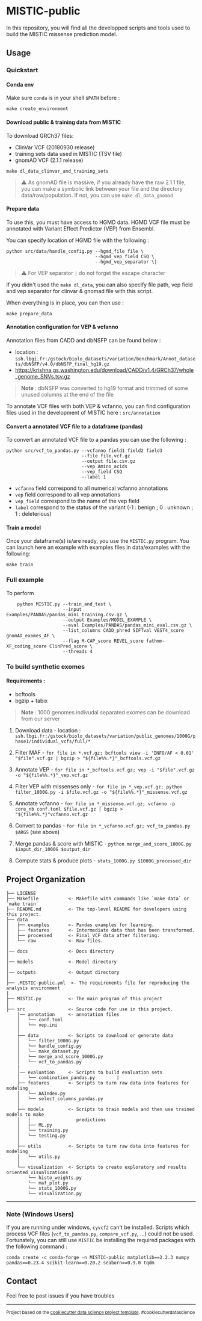 MISTIC-public
==============================


In this repository, you will find all the developped scripts and tools used to build the MISTIC missense prediction model.

## Usage

### Quickstart

#### Conda env

Make sure `conda` is in your shell `$PATH` before :

`make create_environment`

#### Download public & training data from MISTIC

To download GRCh37 files:
- ClinVar VCF (20180930 release)
- training sets data used in MISTIC (TSV file)
- gnomAD VCF (2.1.1 release)

`make dl_data_clinvar_and_training_sets`

> :warning: As gnomAD file is massive, if you already have the raw 2.1.1 file, you can make a symbolic link between your file and the directory data/raw/population. If not, you can use `make dl_data_gnomad` 


#### Prepare data

To use this, you must have access to HGMD data.
HGMD VCF file must be annotated with Variant Effect Predictor (VEP) from Ensembl.

You can specify location of HGMD file with the following :

```
python src/data/handle_config.py --hgmd_file file \
                                 --hgmd_vep_field CSQ \
                                 --hgmd_vep_separator \|
```
> :warning: For VEP separator `|` do not forget the escape character

If you didn't used the `make dl_data`, you can also specify file path, vep field and vep separator for clinvar & gnomad file with this script.

When everything is in place, you can then use :

`make prepare_data`

#### Annotation configuration for VEP & vcfanno

Annotation files from CADD and dbNSFP can be found below : 

- location : `ssh.lbgi.fr:/gstock/biolo_datasets/variation/benchmark/Annot_datasets/dbNSFP/v4.0/dbNSFP_final_hg19.gz`
- https://krishna.gs.washington.edu/download/CADD/v1.4/GRCh37/whole_genome_SNVs.tsv.gz

> **Note** :  dbNSFP was converted to hg19 format and trimmed of some unused columns at the end of the file

To annotate VCF files with both VEP & vcfanno, you can find configuration files used in the development of MISTIC here : `src/annotation`



#### Convert a annotated VCF file to a dataframe (pandas)

To convert an annotated VCF file to a pandas you can use the following : 

```
python src/vcf_to_pandas.py --vcfanno field1 field2 field3
                            --file file.vcf.gz
                            --output file.csv.gz
                            --vep Amino_acids
                            --vep_field CSQ
                            --label 1
```                         

- `vcfanno` field correspond to all numerical vcfanno annotations  
- `vep` field correspond to all vep annotations
- `vep_field` correspond to the name of the vep field  
- `label` correspond to the status of the variant (-1 : benign ; 0 : unknown ; 1 : deleterious)  

#### Train a model

Once your dataframe(s) is/are ready, you use the `MISTIC.py` program.
You can launch here an example with examples files in data/examples with the following: 

`make train`

### Full example

To perform

```
    python MISTIC.py --train_and_test \
                     --input Examples/PANDAS/pandas_mini_training.csv.gz \
                     --output Examples/MODEL_EXAMPLE \
                     --eval Examples/PANDAS/pandas_mini_eval.csv.gz \
                     --list_columns CADD_phred SIFTval VEST4_score gnomAD_exomes_AF \
                     --flag M-CAP_score REVEL_score fathmm-XF_coding_score ClinPred_score \
                     --threads 4

```

### To build synthetic exomes

#### Requirements : 

- bcftools
- bgzip + tabix

> **Note** : 1000 genomes indivudal separated exomes can be download from our server  

1. Download data - location : `ssh.lbgi.fr:/gstock/biolo_datasets/variation/public_genomes/1000G/phase1/individual_vcfs/full/*`

2. Filter MAF - `for file in *.vcf.gz; bcftools view -i 'INFO/AF < 0.01' "$file".vcf.gz | bgzip > "${file%%.*}"_bcftools.vcf.gz`

3. Annotate VEP  - `for file in *_bcftools.vcf.gz; vep -i "$file".vcf.gz -o "${file%%.*}"_vep.vcf.gz`

4. Filter VEP with missenses only - `for file in *_vep.vcf.gz; python filter_1000G.py -i $file.vcf.gz -o "${file%%.*}"_missense.vcf.gz`

5. Annotate vcfanno - `for file in *_missense.vcf.gz; vcfanno -p core_nb conf.toml $file.vcf.gz | bgzip > "${file%%.*}"vcfanno.vcf.gz`

6. Convert to pandas - `for file in *_vcfanno.vcf.gz; vcf_to_pandas.py $ARGS` (see above)

7. Merge pandas & score with MISTIC - `python merge_and_score_1000G.py $input_dir_1000G $output_dir` 

8. Compute stats & produce plots - `stats_1000G.py $1000G_processed_dir`
 

## Project Organization


    ├── LICENSE
    ├── Makefile           <- Makefile with commands like `make data` or `make train`
    ├── README.md          <- The top-level README for developers using this project.
    ├── data
    │   ├── examples       <- Pandas examples for learning.
    │   ├── features       <- Intermediate data that has been transformed.
    │   ├── processed      <- Final VCF data after filtering.
    │   └── raw            <- Raw files.
    │
    │── docs               <- Docs directory
    │
    │── models             <- Model directory
    │
    │── outputs            <- Output directory
    │
    ├── .MISTIC-public.yml  <- The requirements file for reproducing the analysis environment
    |
    ├── MISTIC.py          <- The main program of this project
    │
    ├── src                <- Source code for use in this project.
        │── annotation     <- annotation files
        │   └── conf.toml
        │   └── vep.ini
        │
        ├── data           <- Scripts to download or generate data
        │   └── filter_1000G.py
        │   └── handle_config.py
        │   └── make_dataset.py
        │   └── merge_and_score_1000G.py
        │   └── vcf_to_pandas.py
        |
        │── evaluation     <- Scripts to build evaluation sets
        │   └── combination_pandas.py        |
        ├── features       <- Scripts to turn raw data into features for modeling
        │   └── AAIndex.py
        │   └── select_columns_pandas.py
        │
        ├── models         <- Scripts to train models and then use trained models to make
        │   │                 predictions
        │   ├── ML.py
        │   └── training.py
        │   └── testing.py
        │
        ├── utils          <- Scripts to turn raw data into features for modeling
        │   └── utils.py
        │
        └── visualization  <- Scripts to create exploratory and results oriented visualizations
            └── histo_weights.py
            └── maf_plot.py
            └── stats_1000G.py
            └── visualization.py


--------



### Note (Windows Users)

If you are running under windows, `cyvcf2` can't be installed. Scripts which process VCF files (`vcf_to_pandas.py`, `compare_vcf.py`, ...) could not be used.
Fortunately, you can still use `MISTIC` be installing the required packages with the following command : 

```
conda create -c conda-forge -n MISTIC-public matplotlib==2.2.3 numpy pandas==0.23.4 scikit-learn==0.20.2 seaborn==0.9.0 tqdm
```                            

## Contact

Feel free to post issues if you have troubles


--------------------
<p><small>Project based on the <a target="_blank" href="https://drivendata.github.io/cookiecutter-data-science/">cookiecutter data science project template</a>. #cookiecutterdatascience</small></p>
